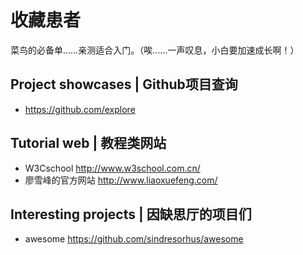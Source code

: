 # 收藏患者
菜鸟的必备单……亲测适合入门。（唉……一声叹息，小白要加速成长啊！）
## Project showcases | Github项目查询
- https://github.com/explore

## Tutorial web | 教程类网站
- W3Cschool  http://www.w3school.com.cn/
- 廖雪峰的官方网站 http://www.liaoxuefeng.com/

## Interesting projects | 因缺思厅的项目们
- awesome  https://github.com/sindresorhus/awesome

